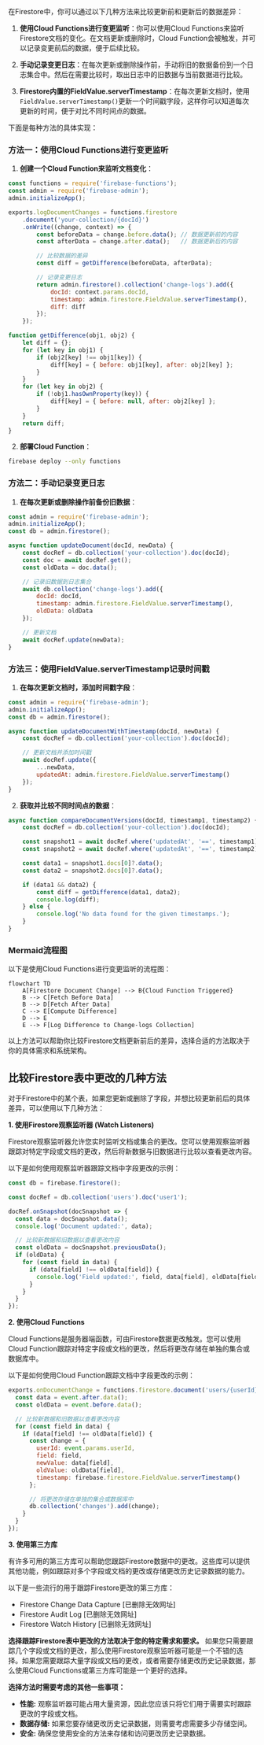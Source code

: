 在Firestore中，你可以通过以下几种方法来比较更新前和更新后的数据差异：

1. **使用Cloud Functions进行变更监听**：你可以使用Cloud Functions来监听Firestore文档的变化。在文档更新或删除时，Cloud Function会被触发，并可以记录变更前后的数据，便于后续比较。

2. **手动记录变更日志**：在每次更新或删除操作前，手动将旧的数据备份到一个日志集合中。然后在需要比较时，取出日志中的旧数据与当前数据进行比较。

3. **Firestore内置的FieldValue.serverTimestamp**：在每次更新文档时，使用`FieldValue.serverTimestamp()`更新一个时间戳字段，这样你可以知道每次更新的时间，便于对比不同时间点的数据。

下面是每种方法的具体实现：

### 方法一：使用Cloud Functions进行变更监听

1. **创建一个Cloud Function来监听文档变化**：
```javascript
const functions = require('firebase-functions');
const admin = require('firebase-admin');
admin.initializeApp();

exports.logDocumentChanges = functions.firestore
    .document('your-collection/{docId}')
    .onWrite((change, context) => {
        const beforeData = change.before.data(); // 数据更新前的内容
        const afterData = change.after.data();   // 数据更新后的内容

        // 比较数据的差异
        const diff = getDifference(beforeData, afterData);

        // 记录变更日志
        return admin.firestore().collection('change-logs').add({
            docId: context.params.docId,
            timestamp: admin.firestore.FieldValue.serverTimestamp(),
            diff: diff
        });
    });

function getDifference(obj1, obj2) {
    let diff = {};
    for (let key in obj1) {
        if (obj2[key] !== obj1[key]) {
            diff[key] = { before: obj1[key], after: obj2[key] };
        }
    }
    for (let key in obj2) {
        if (!obj1.hasOwnProperty(key)) {
            diff[key] = { before: null, after: obj2[key] };
        }
    }
    return diff;
}
```

2. **部署Cloud Function**：
```bash
firebase deploy --only functions
```

### 方法二：手动记录变更日志

1. **在每次更新或删除操作前备份旧数据**：
```javascript
const admin = require('firebase-admin');
admin.initializeApp();
const db = admin.firestore();

async function updateDocument(docId, newData) {
    const docRef = db.collection('your-collection').doc(docId);
    const doc = await docRef.get();
    const oldData = doc.data();

    // 记录旧数据到日志集合
    await db.collection('change-logs').add({
        docId: docId,
        timestamp: admin.firestore.FieldValue.serverTimestamp(),
        oldData: oldData
    });

    // 更新文档
    await docRef.update(newData);
}
```

### 方法三：使用FieldValue.serverTimestamp记录时间戳

1. **在每次更新文档时，添加时间戳字段**：
```javascript
const admin = require('firebase-admin');
admin.initializeApp();
const db = admin.firestore();

async function updateDocumentWithTimestamp(docId, newData) {
    const docRef = db.collection('your-collection').doc(docId);

    // 更新文档并添加时间戳
    await docRef.update({
        ...newData,
        updatedAt: admin.firestore.FieldValue.serverTimestamp()
    });
}
```

2. **获取并比较不同时间点的数据**：
```javascript
async function compareDocumentVersions(docId, timestamp1, timestamp2) {
    const docRef = db.collection('your-collection').doc(docId);

    const snapshot1 = await docRef.where('updatedAt', '==', timestamp1).get();
    const snapshot2 = await docRef.where('updatedAt', '==', timestamp2).get();

    const data1 = snapshot1.docs[0]?.data();
    const data2 = snapshot2.docs[0]?.data();

    if (data1 && data2) {
        const diff = getDifference(data1, data2);
        console.log(diff);
    } else {
        console.log('No data found for the given timestamps.');
    }
}
```

### Mermaid流程图

以下是使用Cloud Functions进行变更监听的流程图：

```mermaid
flowchart TD
    A[Firestore Document Change] --> B{Cloud Function Triggered}
    B --> C[Fetch Before Data]
    B --> D[Fetch After Data]
    C --> E[Compute Difference]
    D --> E
    E --> F[Log Difference to Change-logs Collection]
```

以上方法可以帮助你比较Firestore文档更新前后的差异，选择合适的方法取决于你的具体需求和系统架构。

## 比较Firestore表中更改的几种方法

对于Firestore中的某个表，如果您更新或删除了字段，并想比较更新前后的具体差异，可以使用以下几种方法：

**1. 使用Firestore观察监听器 (Watch Listeners)**

Firestore观察监听器允许您实时监听文档或集合的更改。您可以使用观察监听器跟踪对特定字段或文档的更改，然后将新数据与旧数据进行比较以查看更改内容。

以下是如何使用观察监听器跟踪文档中字段更改的示例：

```javascript
const db = firebase.firestore();

const docRef = db.collection('users').doc('user1');

docRef.onSnapshot(docSnapshot => {
  const data = docSnapshot.data();
  console.log('Document updated:', data);

  // 比较新数据和旧数据以查看更改内容
  const oldData = docSnapshot.previousData();
  if (oldData) {
    for (const field in data) {
      if (data[field] !== oldData[field]) {
        console.log('Field updated:', field, data[field], oldData[field]);
      }
    }
  }
});
```

**2. 使用Cloud Functions**

Cloud Functions是服务器端函数，可由Firestore数据更改触发。您可以使用Cloud Function跟踪对特定字段或文档的更改，然后将更改存储在单独的集合或数据库中。

以下是如何使用Cloud Function跟踪文档中字段更改的示例：

```javascript
exports.onDocumentChange = functions.firestore.document('users/{userId}').onSnapshot(event => {
  const data = event.after.data();
  const oldData = event.before.data();

  // 比较新数据和旧数据以查看更改内容
  for (const field in data) {
    if (data[field] !== oldData[field]) {
      const change = {
        userId: event.params.userId,
        field: field,
        newValue: data[field],
        oldValue: oldData[field],
        timestamp: firebase.firestore.FieldValue.serverTimestamp()
      };

      // 将更改存储在单独的集合或数据库中
      db.collection('changes').add(change);
    }
  }
});
```

**3. 使用第三方库**

有许多可用的第三方库可以帮助您跟踪Firestore数据中的更改。这些库可以提供其他功能，例如跟踪对多个字段或文档的更改或存储更改历史记录数据的能力。

以下是一些流行的用于跟踪Firestore更改的第三方库：

* Firestore Change Data Capture [已删除无效网址]
* Firestore Audit Log [已删除无效网址]
* Firestore Watch History [已删除无效网址]

**选择跟踪Firestore表中更改的方法取决于您的特定需求和要求。** 如果您只需要跟踪几个字段或文档的更改，那么使用Firestore观察监听器可能是一个不错的选择。如果您需要跟踪大量字段或文档的更改，或者需要存储更改历史记录数据，那么使用Cloud Functions或第三方库可能是一个更好的选择。

**选择方法时需要考虑的其他一些事项：**

* **性能:** 观察监听器可能占用大量资源，因此您应该只将它们用于需要实时跟踪更改的字段或文档。
* **数据存储:** 如果您要存储更改历史记录数据，则需要考虑需要多少存储空间。
* **安全:** 确保您使用安全的方法来存储和访问更改历史记录数据。

